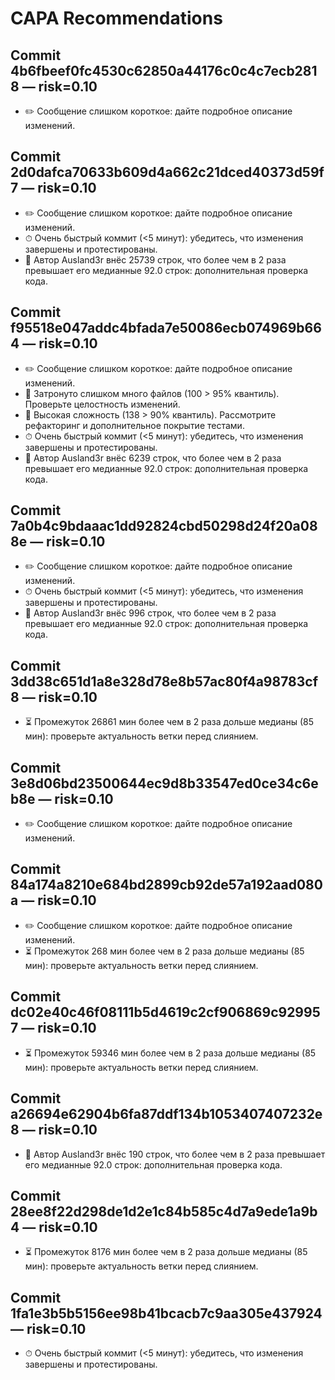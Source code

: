 # CAPA Recommendations

## Commit 4b6fbeef0fc4530c62850a44176c0c4c7ecb2818 — risk=0.10
- ✏️ Сообщение слишком короткое: дайте подробное описание изменений.

## Commit 2d0dafca70633b609d4a662c21dced40373d59f7 — risk=0.10
- ✏️ Сообщение слишком короткое: дайте подробное описание изменений.
- ⏱ Очень быстрый коммит (<5 минут): убедитесь, что изменения завершены и протестированы.
- 👤 Автор Ausland3r внёс 25739 строк, что более чем в 2 раза превышает его медианные 92.0 строк: дополнительная проверка кода.

## Commit f95518e047addc4bfada7e50086ecb074969b664 — risk=0.10
- ✏️ Сообщение слишком короткое: дайте подробное описание изменений.
- 📂 Затронуто слишком много файлов (100 > 95% квантиль). Проверьте целостность изменений.
- 🧩 Высокая сложность (138 > 90% квантиль). Рассмотрите рефакторинг и дополнительное покрытие тестами.
- ⏱ Очень быстрый коммит (<5 минут): убедитесь, что изменения завершены и протестированы.
- 👤 Автор Ausland3r внёс 6239 строк, что более чем в 2 раза превышает его медианные 92.0 строк: дополнительная проверка кода.

## Commit 7a0b4c9bdaaac1dd92824cbd50298d24f20a088e — risk=0.10
- ✏️ Сообщение слишком короткое: дайте подробное описание изменений.
- ⏱ Очень быстрый коммит (<5 минут): убедитесь, что изменения завершены и протестированы.
- 👤 Автор Ausland3r внёс 996 строк, что более чем в 2 раза превышает его медианные 92.0 строк: дополнительная проверка кода.

## Commit 3dd38c651d1a8e328d78e8b57ac80f4a98783cf8 — risk=0.10
- ⏳ Промежуток 26861 мин более чем в 2 раза дольше медианы (85 мин): проверьте актуальность ветки перед слиянием.

## Commit 3e8d06bd23500644ec9d8b33547ed0ce34c6eb8e — risk=0.10
- ✏️ Сообщение слишком короткое: дайте подробное описание изменений.

## Commit 84a174a8210e684bd2899cb92de57a192aad080a — risk=0.10
- ✏️ Сообщение слишком короткое: дайте подробное описание изменений.
- ⏳ Промежуток 268 мин более чем в 2 раза дольше медианы (85 мин): проверьте актуальность ветки перед слиянием.

## Commit dc02e40c46f08111b5d4619c2cf906869c929957 — risk=0.10
- ⏳ Промежуток 59346 мин более чем в 2 раза дольше медианы (85 мин): проверьте актуальность ветки перед слиянием.

## Commit a26694e62904b6fa87ddf134b1053407407232e8 — risk=0.10
- 👤 Автор Ausland3r внёс 190 строк, что более чем в 2 раза превышает его медианные 92.0 строк: дополнительная проверка кода.

## Commit 28ee8f22d298de1d2e1c84b585c4d7a9ede1a9b4 — risk=0.10
- ⏳ Промежуток 8176 мин более чем в 2 раза дольше медианы (85 мин): проверьте актуальность ветки перед слиянием.

## Commit 1fa1e3b5b5156ee98b41bcacb7c9aa305e437924 — risk=0.10
- ⏱ Очень быстрый коммит (<5 минут): убедитесь, что изменения завершены и протестированы.

